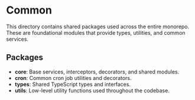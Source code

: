 # Common

This directory contains shared packages used across the entire monorepo. These are foundational modules that provide types, utilities, and common services.

## Packages

- **core**: Base services, interceptors, decorators, and shared modules.
- **cron**: Common cron job utilities and decorators.
- **types**: Shared TypeScript types and interfaces.
- **utils**: Low-level utility functions used throughout the codebase.
